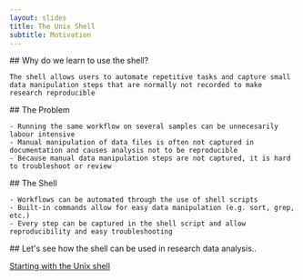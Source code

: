 ```yaml
---
layout: slides
title: The Unix Shell
subtitle: Motivation
---
```

<section class="slide">
	## Why do we learn to use the shell?

	The shell allows users to automate repetitive tasks and capture small data manipulation steps that are normally not recorded to make research reproducible 
</section>

<section class="slide">
	## The Problem

	- Running the same workflow on several samples can be unnecesarily labour intensive
	- Manual manipulation of data files is often not captured in documentation and causes analysis not to be reproducible
	- Because manual data manipulation steps are not captured, it is hard to troubleshoot or review
</section>

<section class="slide">
	## The Shell 

	- Workflows can be automated through the use of shell scripts
	- Built-in commands allow for easy data manipulation (e.g. sort, grep, etc.)
	- Every step can be captured in the shell script and allow reproducibility and easy troubleshooting
</section>

<section class="slide">
##  Let's see how the shell can be used in research data analysis..

[Starting with the Unix shell](00-intro.html)
</section>
